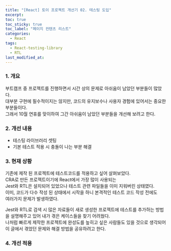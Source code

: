 ```yaml
---
title: "[React] 토이 프로젝트 개선기 02. 테스팅 도입"
excerpt:
toc: true
toc_sticky: true
toc_label: "페이지 컨텐츠 리스트"
categories:
  - React
tags:
  - React-testing-library
  - RTL
last_modified_at:
---
```


### 1. 개요

부트캠프 중 프로젝트를 진행하면서 시간 상의 문제로 아쉬움이 남았던 부분들이 많았다.  
대부분 구현에 필수적이지는 않지만, 코드의 유지보수나 사용자 경험에 있어서는 중요한 부분들이다.  
그래서 10월 연휴를 맞이하여 그간 아쉬움이 남았던 부분들을 개선해 보려고 한다.

### 2. 개선 내용

- 테스팅 라이브러리 셋팅
- 기본 테스트 적용 시 충돌이 나는 부분 해결

### 3. 현재 상황

기존에 제작 된 프로젝트에 테스트코드를 적용하고 싶어 살펴보았다.  
CRA로 만든 프로젝트이기에 React에서 가장 많이 사용되는  
Jest와 RTL은 설치되어 있었으나 테스트 관련 파일들을 이미 지워버린 상태였다.  
이미, 코드가 다수 작성 된 상태에서 시작을 하니 본격적인 테스트 코드 작성 전에도  
여러가지 문제가 발생하였다.  

Jest와 RTL로 검색 시 많은 자료들이 새로 생성한 프로젝트에
테스트를 추가하는 방법을 설명해주고 있어 내가 겪은 케이스들을 찾기 어려웠다.  
나처럼 빠르게 제작한 프로젝트에 완성도를 높히고 싶은 사람들도 있을 것으로 생각되어
이 글에서 겪었던 문제와 해결 방법을 공유하려고 한다.  

### 4. 개선 적용

